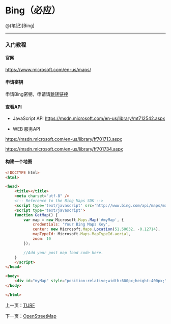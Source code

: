 Bing（必应）
====================

@(笔记)[Bing]

-------------------

### 入门教程

#### 官网
https://www.microsoft.com/en-us/maps/

#### 申请密钥
申请Bing密钥，申请请[跳转链接](https://www.bingmapsportal.com/Application)

#### 查看API
- JavaScript API
https://msdn.microsoft.com/en-us/library/mt712542.aspx

- WEB 服务API

https://msdn.microsoft.com/en-us/library/ff701713.aspx

https://msdn.microsoft.com/en-us/library/ff701734.aspx


#### 构建一个地图

```html
<!DOCTYPE html>
<html>

<head>
    <title></title>
    <meta charset="utf-8" />
    <!-- Reference to the Bing Maps SDK -->
    <script type='text/javascript' src='http://www.bing.com/api/maps/mapcontrol?callback=GetMap' async defer></script>
    <script type='text/javascript'>
    function GetMap() {
        var map = new Microsoft.Maps.Map('#myMap', {
            credentials: 'Your Bing Maps Key',
            center: new Microsoft.Maps.Location(51.50632, -0.12714),
            mapTypeId: Microsoft.Maps.MapTypeId.aerial,
            zoom: 10
        });

        //Add your post map load code here.
    }
    </script>
</head>

<body>
    <div id="myMap" style="position:relative;width:600px;height:400px;"></div>
</body>

</html>
```

上一页：[TURF](https://github.com/lhywell/map/blob/master/2.3README.md)

下一页：[OpenStreetMap](https://github.com/lhywell/map/blob/master/2.5README.md)